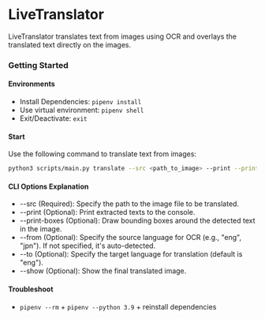 # LiveTranslator
LiveTranslator translates text from images using OCR and overlays the translated text directly on the images.

### Getting Started

#### Environments
- Install Dependencies: `pipenv install`
- Use virtual environment: `pipenv shell`
- Exit/Deactivate: `exit`

<!-- #### openai API
- generate openai API key from https://platform.openai.com/account/api-keys
- create a `key.txt` in root directory (make sure you are in root and do `touch key.txt`)
- paste your generated key into `key.txt` (this is meant for your own usage only, don't commit it) -->


#### Start
Use the following command to translate text from images:

```bash
python3 scripts/main.py translate --src <path_to_image> --print --print-boxes --from <lang> --to <lang>
```

#### CLI Options Explanation
- --src (Required): Specify the path to the image file to be translated.
- --print (Optional): Print extracted texts to the console.
- --print-boxes (Optional): Draw bounding boxes around the detected text in the image.
- --from (Optional): Specify the source language for OCR (e.g., "eng", "jpn"). If not specified, it's auto-detected.
- --to (Optional): Specify the target language for translation (default is "eng").
- --show (Optional): Show the final translated image.


#### Troubleshoot
- `pipenv --rm` + `pipenv --python 3.9` + reinstall dependencies
